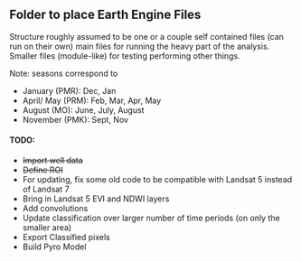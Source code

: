 ## Folder to place Earth Engine Files

Structure roughly assumed to be one or a couple self contained files (can run on their own) main files for 
running the heavy part of the analysis.  Smaller files (module-like) for testing performing other things. 

Note: seasons correspond to 

* January (PMR): Dec, Jan
* April/ May (PRM): Feb, Mar, Apr, May
* August (MO):  June, July, August
* November (PMK): Sept, Nov

#### TODO:
- ~~Import well data~~
- ~~Define ROI~~
- For updating, fix some old code to be compatible with Landsat 5 instead of Landsat 7
- Bring in Landsat 5 EVI and NDWI layers 
- Add convolutions
- Update classification over larger number of time periods (on only the smaller area)
- Export Classified pixels
- Build Pyro Model
